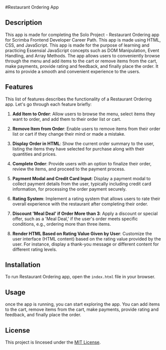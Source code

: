 #Restaurant Ordering App

## Description

This app is made for completing the Solo Project - Restaurant Ordering app for Scrimba Frontend Developer Career Path. This app is made using HTML, CSS, and JavaScript. This app is made for the purpose of learning and practicing Essensial JavaScript concepts such as DOM Manipulation, Event Handling, and Array Methods. The app allows users to conveniently browse through the menu and add items to the cart or remove items from the cart, make payments, provide rating and feedback, and finally place the order. It aims to provide a smooth and convenient experience to the users.

## Features
This list of features describes the functionality of a Restaurant Ordering app. Let's go through each feature briefly:

1. **Add Item to Order**: Allow users to browse the menu, select items they want to order, and add them to their order list or cart.

2. **Remove Item from Order**: Enable users to remove items from their order list or cart if they change their mind or made a mistake.

3. **Display Order in HTML**: Show the current order summary to the user, listing the items they have selected for purchase along with their quantities and prices.

4. **Complete Order**: Provide users with an option to finalize their order, review the items, and proceed to the payment process.

5. **Payment Modal and Credit Card Input**: Display a payment modal to collect payment details from the user, typically including credit card information, for processing the order payment securely.

6. **Rating System**: Implement a rating system that allows users to rate their overall experience with the restaurant after completing their order.

7. **Discount 'Meal Deal' if Order More than 3**: Apply a discount or special offer, such as a 'Meal Deal,' if the user's order meets specific conditions, e.g., ordering more than three items.

8. **Render HTML Based on Rating Value Given by User**: Customize the user interface (HTML content) based on the rating value provided by the user. For instance, display a thank-you message or different content for different rating levels.

## Installation

To run Restaurant Ordering app, open the `index.html` file in your browser.

## Usage
once the app is running, you can start exploring the app. You can add items to the cart, remove items from the cart, make payments, provide rating and feedback, and finally place the order.

## License

This project is lincesed under the [MIT License](LICENSE).